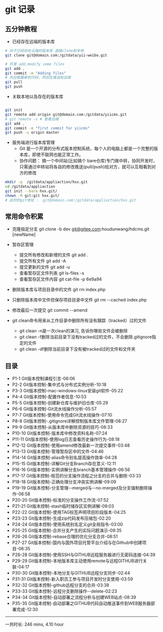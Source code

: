 # git 记录

##  五分钟教程

- 已经存在远端的版本库
```bash
# 对于已经存在云端的版本库 直接clone到本地
git clone git@domain.com:/gitdata/yii-weibo.git

# 开发 add,modify some files
git add .
git commit -m "Adding files"
# 先拉取最新的代码，然后在推送到远端
git pull
git push 

```

- 关联本地以及存在的版本库
```bash

git init
git remote add origin git@domain.com:/gitdata/yiicms.git
# git remote -v # 查看远端
git add .
git commit -m "first commit for yiicms"
git push -u origin master

```

- 服务端进行版本库管理
	+ Git 是一个开源的分布式版本控制系统，每个人的电脑上都是一个完整的版本库，即使不联网也能正常工作。
	+ 协作问题： 搞一个中间站(比如搞个 bare仓库)专门做中转，协同开发时，只需通过中转站将各自的修改推送(pull/push)给对方，就可以互相看到对方的修改

```bash
mkdir -p  /gitdata/appliaction/hxx.git
cd /gitdata/appliaction 
git init --bare hxx.git/
chown -R git:git hxx.git/ 
# 此时的git地址 :  git@domain.com:/gitdata/appliaction/hxx.git
```

## 常用命令积累
- 克隆指定分支 git clone -b dev git@gitee.com:houdunwang/hdcms.git [newName]
- 暂存区管理
 	+ 提交所有修改和新增的文件 git add .
 	+ 提交所有文件 git add -A
 	+ 提交更新的文件 git add -u
 	+ 查看暂存区文件列表 git ls-files -s
 	+ 查看暂存区文件内容 git cat-file -p 6e9a94

- 删除版本库与项目目录中的文件 git rm index.php
- 只删除版本库中文件但保存项目目录中文件 git rm --cached index.php
- 修改最后一次提交 git commit --amend

- git clean命令用来从工作目录中删除所有没有跟踪（tracked）过的文件
	+ git clean -n是一次clean的演习, 告诉你哪些文件会被删除
	+ git clean -f删除当前目录下没有tracked过的文件，不会删除.gitignore指定的文件
	+ git clean -df删除当前目录下没有被tracked过的文件和文件夹

## 目录
- P1-1 Git版本控制课程引言-06:06
- P2-2 Git版本控制-集中式与分布式实例分析-10:18
- P3-3 Git版本控制-mac-windows-linux安装git软件-05:22
- P4-4 Git版本控制-配置作者信息-10:53
- P5-5 Git版本控制-创建新仓库与维护旧仓库-05:29
- P6-6 Git版本控制-Git流水线操作分析-05:57
- P7-7 Git版本控制-使用命令完成Git流水线操作-07:10
- P8-8 Git版本控制-.gitignore详解控制版本库文件管理-08:27
- P9-9 Git版本控制-从版本库中删除资源的技巧-08:33
- P10-10 Git版本控制-版本库中修改资料名称-07:24
- P11-11 Git版本控制-使用log日志查看历史操作行为-08:18
- P12-12 Git版本控制-使用amend修改最新一次提交事件-03:48
- P13-13 Git版本控制-管理暂存区中的文件-04:46
- P14-14 Git版本控制-alias命令别名提高操作效率-04:28
- P15-15 Git版本控制-详解Git分支Branch存在意义-12:11
- P16-16 Git版本控制-实例讲解分支branch基本管理操作-06:56
- P17-17 Git版本控制-规范的分支操作流程之分支的合并与删除-03:33
- P18-18 Git版本控制-正确处理分支冲突实例讲解-09:09
- P19-19 Git版本控制-分支管理--merged与--no-merged及分支强制删除操作-06:58
- P20-20 Git版本控制-标准的分支操作工作流-07:52
- P21-21 Git版本控制-stash临时储存区实例讲解-09:03
- P22-22 Git版本控制-使用TAG标签声明项目阶段版本-04:25
- P23-23 Git版本控制-生成zip代码发布压缩包-02:20
- P24-24 Git版本控制-使用系统别名定义git全局指令-03:00
- P25-25 Git版本控制-合并分支产生的实际问题演示-09:35
- P26-26 Git版本控制-rebase合理的优化分支合并-08:51
- P27-27 Git版本控制-国内与国外项目托管平台介绍与在Github中创建项目-06:35
- P28-28 Git版本控制-使用SSH与GITHUB远程服务器进行无密码连接-04:39
- P29-29 Git版本控制-本地版本库主动使用remote与远程GITHUB进行关联-04:17
- P30-30 Git版本控制-本地分支与GITHUB远程分支同步-02:44
- P31-31 Git版本控制-新入职员工参与项目开发时分支使用-03:59
- P32-32 Git版本控制-github远程分支的合并-03:38
- P33-33 Git版本控制-远程分支删除操作--delete-02:23
- P34-34 Git版本控制-自动部署之流程分析与创建WEB站点-08:39
- P35-35 Git版本控制-自动部署之GITHUB代码自动推送事件到WEB服务器部署完成-12:30
---
一共时长: 246 mins, 4.10 hour


